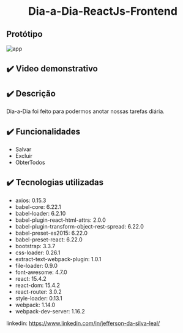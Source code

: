 <h1 align="center"> Dia-a-Dia-ReactJs-Frontend </h1>

## Protótipo
![app](https://user-images.githubusercontent.com/74872760/199830393-14759606-834c-4c7c-b864-9c1721e17bec.png)

## ✔️ Video demonstrativo


## ✔️ Descrição
Dia-a-Dia foi feito para podermos anotar nossas tarefas diária.

## ✔️ Funcionalidades
- Salvar
- Excluir
- ObterTodos

## ✔️ Tecnologias utilizadas
   - axios: 0.15.3
   - babel-core: 6.22.1
   - babel-loader: 6.2.10
   - babel-plugin-react-html-attrs: 2.0.0
   - babel-plugin-transform-object-rest-spread: 6.22.0
   - babel-preset-es2015: 6.22.0
   - babel-preset-react: 6.22.0
   - bootstrap: 3.3.7
   - css-loader: 0.26.1
   - extract-text-webpack-plugin: 1.0.1
   - file-loader: 0.9.0
   - font-awesome: 4.7.0
   - react: 15.4.2
   - react-dom: 15.4.2
   - react-router: 3.0.2
   - style-loader: 0.13.1
   - webpack: 1.14.0
   - webpack-dev-server: 1.16.2

linkedin: https://www.linkedin.com/in/jefferson-da-silva-leal/
